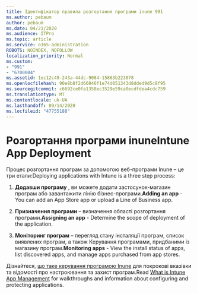 ```yaml
---
title: Ідентифікатор правила розгортання програми inune 991
ms.author: pebaum
author: pebaum
ms.date: 04/21/2020
ms.audience: ITPro
ms.topic: article
ms.service: o365-administration
ROBOTS: NOINDEX, NOFOLLOW
localization_priority: Normal
ms.custom:
- "991"
- "6700004"
ms.assetid: 1ec12c49-243a-44dc-9084-15863b223078
ms.openlocfilehash: 90e8b8f2d66046f1e74d051343d8dded9d5c8f95
ms.sourcegitcommit: c6692ce0fa1358ec3529e59ca0ecdfdea4cdc759
ms.translationtype: MT
ms.contentlocale: uk-UA
ms.lasthandoff: 09/14/2020
ms.locfileid: "47755188"
---
```

# <a name="intune-app-deployment"></a><span data-ttu-id="67d31-102">Розгортання програми inune</span><span class="sxs-lookup"><span data-stu-id="67d31-102">Intune App Deployment</span></span>

<span data-ttu-id="67d31-103">Процес розгортання програм за допомогою веб-програми Inune – це три етапи:</span><span class="sxs-lookup"><span data-stu-id="67d31-103">Deploying applications with Intune is a three step process:</span></span>
  
1. <span data-ttu-id="67d31-104">**Додавши програму** , ви можете додати застосунок-магазин програм або завантажити лінію бізнес-програми.</span><span class="sxs-lookup"><span data-stu-id="67d31-104">**Adding an app** - You can add an App Store app or upload a Line of Business app.</span></span>

2. <span data-ttu-id="67d31-105">**Призначення програми** – визначення області розгортання програми.</span><span class="sxs-lookup"><span data-stu-id="67d31-105">**Assigning an app** - Determine the scope of deployment of the application.</span></span>

3. <span data-ttu-id="67d31-106">**Моніторинг програм** – перегляд стану інсталяції програм, список виявлених програм, а також Керування програмами, придбаними із магазину програм.</span><span class="sxs-lookup"><span data-stu-id="67d31-106">**Monitoring apps** - View the install status of apps, list discovered apps, and manage apps purchased from app stores.</span></span>

<span data-ttu-id="67d31-107">Дізнайтеся, [що таке керування програмою Inune](https://docs.microsoft.com/intune/app-management) для покрокові вказівки та відомості про настроювання та захист програм.</span><span class="sxs-lookup"><span data-stu-id="67d31-107">Read [What is Intune App Management](https://docs.microsoft.com/intune/app-management) for walkthroughs and information about configuring and protecting applications.</span></span>
  